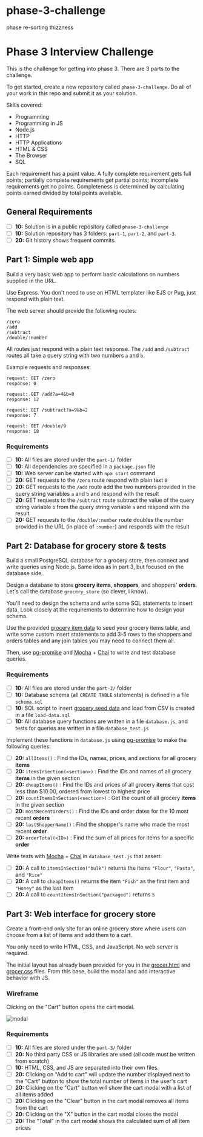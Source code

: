 # phase-3-challenge
phase re-sorting thizzness
# Phase 3 Interview Challenge

This is the challenge for getting into phase 3. There are 3 parts to the challenge.

To get started, create a new repository called `phase-3-challenge`. Do all of your work in this repo and submit it as your solution.

Skills covered:

- Programming
- Programming in JS
- Node.js
- HTTP
- HTTP Applications
- HTML & CSS
- The Browser
- SQL

Each requirement has a point value. A fully complete requirement gets full points; partially complete requirements get partial points; incomplete requirements get no points. Completeness is determined by calculating points earned divided by total points available.

## General Requirements

- [ ] __10:__ Solution is in a public repository called `phase-3-challenge`
- [ ] __10:__ Solution repository has 3 folders: `part-1`, `part-2`, and `part-3`.
- [ ] __20:__ Git history shows frequent commits.

## Part 1: Simple web app

Build a very basic web app to perform basic calculations on numbers supplied in the URL.

Use Express. You don't need to use an HTML templater like EJS or Pug, just respond with plain text.

The web server should provide the following routes:

```
/zero
/add
/subtract
/double/:number
```

All routes just respond with a plain text response. The `/add` and `/subtract` routes all take a query string with two numbers `a` and `b`.

Example requests and responses:

```
request: GET /zero
response: 0

request: GET /add?a=4&b=8
response: 12

request: GET /subtract?a=9&b=2
response: 7

request: GET /double/9
response: 18
```

### Requirements

- [ ] __10:__ All files are stored under the `part-1/` folder
- [ ] __10:__ All dependencies are specified in a `package.json` file
- [ ] __10:__ Web server can be started with `npm start` command
- [ ] __20:__ GET requests to the `/zero` route respond with plain text `0`
- [ ] __20:__ GET requests to the `/add` route add the two numbers provided in the query string variables `a` and `b` and respond with the result
- [ ] __20:__ GET requests to the `/subtract` route subtract the value of the query string variable `b` from the query string variable `a` and respond with the result
- [ ] __20:__ GET requests to the `/double/:number` route doubles the number provided in the URL (in place of `:number`) and responds with the result

## Part 2: Database for grocery store & tests

Build a small PostgreSQL database for a grocery store, then connect and write queries using Node.js. Same idea as in part 3, but focused on the database side.

Design a database to store **grocery items**, **shoppers**, and shoppers' **orders**. Let's call the database `grocery_store` (so clever, I know).

You'll need to design the schema and write some SQL statements to insert data. Look closely at the requirements to determine how to design your schema.

Use the provided [grocery item data][grocery-data] to seed your grocery items table, and write some custom insert statements to add 3-5 rows to the shoppers and orders tables and any join tables you may need to connect them all.

Then, use [pg-promise](https://www.npmjs.com/package/pg-promise) and [Mocha](https://mochajs.org/) + [Chai](http://chaijs.com/) to write and test database queries.

### Requirements

- [ ] __10:__ All files are stored under the `part-2/` folder
- [ ] __10:__ Database schema (all `CREATE TABLE` statements) is defined in a file `schema.sql`
- [ ] __10:__ SQL script to insert [grocery seed data][grocery-data] and load from CSV is created in a file `load-data.sql`
- [ ] __10:__ All database query functions are written in a file `database.js`, and tests for queries are written in a file `database_test.js`

Implement these functions in `database.js` using [pg-promise](https://www.npmjs.com/package/pg-promise) to make the following queries:

- [ ] __20:__ `allItems()` : Find the IDs, names, prices, and sections for all grocery **items**
- [ ] __20:__ `itemsInSection(<section>)` : Find the IDs and names of all grocery **items** in the given section
- [ ] __20:__ `cheapItems()` : Find the IDs and prices of all grocery **items** that cost less than $10.00, ordered from lowest to highest price
- [ ] __20:__ `countItemsInSection(<section>)` : Get the count of all grocery **items** in the given section
- [ ] __20:__ `mostRecentOrders()` : Find the IDs and order dates for the 10 most recent **orders**
- [ ] __20:__ `lastShopperName()` : Find the shopper's name who made the most recent **order**
- [ ] __20:__ `orderTotal(<ID>)` : Find the sum of all prices for items for a specific **order**

Write tests with [Mocha](https://mochajs.org/) + [Chai](http://chaijs.com/) in `database_test.js` that assert:

- [ ] __20:__ A call to `itemsInSection("bulk")` returns the items `"Flour"`, `"Pasta"`, and `"Rice"`
- [ ] __20:__ A call to `cheapItems()` returns the item `"Fish"` as the first item and `"Honey"` as the last item
- [ ] __20:__ A call to `countItemsInSection("packaged")` returns `5`

## Part 3: Web interface for grocery store

Create a front-end only site for an online grocery store where users can choose from a list of items and add them to a cart.

You only need to write HTML, CSS, and JavaScript. No web server is required.

The initial layout has already been provided for you in the [grocer.html][grocer-html] and [grocer.css][grocer-css] files. From this base, build the modal and add interactive behavior with JS.

### Wireframe

Clicking on the "Cart" button opens the cart modal.

![modal](https://user-images.githubusercontent.com/709100/26839839-3b224ad6-4ab2-11e7-8bb4-24e715ca53bd.png)

### Requirements

- [ ] __10:__ All files are stored under the `part-3/` folder
- [ ] __20:__ No third party CSS or JS libraries are used (all code must be written from scratch)
- [ ] __10:__ HTML, CSS, and JS are separated into their own files.
- [ ] __20:__ Clicking on "Add to cart" will update the number displayed next to the "Cart" button to show the total number of items in the user's cart
- [ ] __20:__ Clicking on the "Cart" button will show the cart modal with a list of all items added
- [ ] __20:__ Clicking on the "Clear" button in the cart modal removes all items from the cart
- [ ] __20:__ Clicking on the "X" button in the cart modal closes the modal
- [ ] __20:__ The "Total" in the cart modal shows the calculated sum of all item prices

[grocery-data]: https://gist.github.com/lg-bot/1be9e9b91fc0f972b74b72df34c99d3d#file-grocery-csv
[grocer-html]: https://gist.github.com/lg-bot/1be9e9b91fc0f972b74b72df34c99d3d#file-grocer-html
[grocer-css]: https://gist.github.com/lg-bot/1be9e9b91fc0f972b74b72df34c99d3d#file-grocer-css
